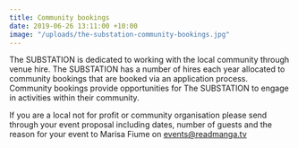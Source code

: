 ```yaml
---
title: Community bookings
date: 2019-06-26 13:11:00 +10:00
image: "/uploads/the-substation-community-bookings.jpg"
---
```


The SUBSTATION is dedicated to working with the local community through venue hire. The SUBSTATION has a number of hires each year allocated to community bookings that are booked via an application process. Community bookings provide opportunities for The SUBSTATION to engage in activities within their community. 

If you are a local not for profit or community organisation please send through your event proposal including dates, number of guests and the reason for your event to Marisa Fiume on events@readmanga.tv
